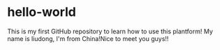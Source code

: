 # hello-world
This is my first GitHub repository to learn how to use this plantform!
My name is liudong, I'm from China!Nice to meet you guys!!
